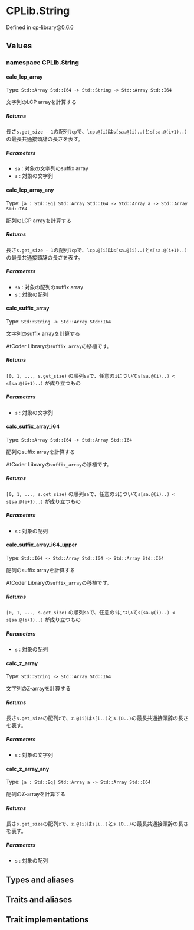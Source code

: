 # CPLib.String

Defined in cp-library@0.6.6

## Values

### namespace CPLib.String

#### calc_lcp_array

Type: `Std::Array Std::I64 -> Std::String -> Std::Array Std::I64`

文字列のLCP arrayを計算する

##### Returns

長さ`s.get_size - 1`の配列`lcp`で、`lcp.@(i)`は`s[sa.@(i)..)`と`s[sa.@(i+1)..)`の最長共通接頭辞の長さを表す。

##### Parameters

- `sa` : 対象の文字列のsuffix array
- `s` : 対象の文字列

#### calc_lcp_array_any

Type: `[a : Std::Eq] Std::Array Std::I64 -> Std::Array a -> Std::Array Std::I64`

配列のLCP arrayを計算する

##### Returns

長さ`s.get_size - 1`の配列`lcp`で、`lcp.@(i)`は`s[sa.@(i)..)`と`s[sa.@(i+1)..)`の最長共通接頭辞の長さを表す。

##### Parameters

- `sa` : 対象の配列のsuffix array
- `s` : 対象の配列

#### calc_suffix_array

Type: `Std::String -> Std::Array Std::I64`

文字列のsuffix arrayを計算する

AtCoder Libraryの`suffix_array`の移植です。

##### Returns

`[0, 1, ..., s.get_size)` の順列`sa`で、任意の`i`について`s[sa.@(i)..) < s[sa.@(i+1)..)` が成り立つもの

##### Parameters

- `s` : 対象の文字列

#### calc_suffix_array_i64

Type: `Std::Array Std::I64 -> Std::Array Std::I64`

配列のsuffix arrayを計算する

AtCoder Libraryの`suffix_array`の移植です。

##### Returns

`[0, 1, ..., s.get_size)` の順列`sa`で、任意の`i`について`s[sa.@(i)..) < s[sa.@(i+1)..)` が成り立つもの

##### Parameters

- `s` : 対象の配列

#### calc_suffix_array_i64_upper

Type: `Std::I64 -> Std::Array Std::I64 -> Std::Array Std::I64`

配列のsuffix arrayを計算する

AtCoder Libraryの`suffix_array`の移植です。

##### Returns

`[0, 1, ..., s.get_size)` の順列`sa`で、任意の`i`について`s[sa.@(i)..) < s[sa.@(i+1)..)` が成り立つもの

##### Parameters

- `s` : 対象の配列

#### calc_z_array

Type: `Std::String -> Std::Array Std::I64`

文字列のZ-arrayを計算する

##### Returns

長さ`s.get_size`の配列`z`で、`z.@(i)`は`s[i..)`と`s.[0..)`の最長共通接頭辞の長さを表す。

##### Parameters

- `s` : 対象の文字列

#### calc_z_array_any

Type: `[a : Std::Eq] Std::Array a -> Std::Array Std::I64`

配列のZ-arrayを計算する

##### Returns

長さ`s.get_size`の配列`z`で、`z.@(i)`は`s[i..)`と`s.[0..)`の最長共通接頭辞の長さを表す。

##### Parameters

- `s` : 対象の配列

## Types and aliases

## Traits and aliases

## Trait implementations